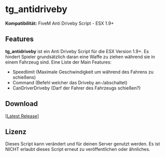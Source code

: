 # tg_antidriveby
**Kompatibilität:** FiveM Anti Driveby Script - ESX 1.9+

## Features
**tg_antidriveby** ist ein Anti Driveby Script für die ESX Version 1.9+. Es hindert Spieler grundsätzlich daran eine Waffe zu ziehen während sie in einem Fahrzeug sind. Eine Liste der Main Features:
- Speedlimit (Maximale Geschwindigkeit um während des Fahrens zu schießens)
- Command (Befehl welcher das Driveby an-/abschaltet)
- CanDriverDriveby (Darf der Fahrer des Fahrzeugs schießen?)

## Download
[[Latest Release]](https://github.com/LetsTiger/tg_antidriveby/archive/refs/tags/Releases.zip)

## Lizenz
Dieses Script kann verändert und für deinen Server genutzt werden. Es ist NICHT erlaubt dieses Script erneut zu veröffentlichen oder ähnliches.
